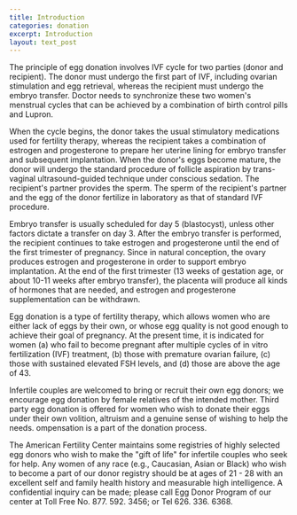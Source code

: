 ```yaml
---
title: Introduction
categories: donation
excerpt: Introduction
layout: text_post
---
```


The principle of egg donation involves IVF cycle for two parties (donor and recipient). The donor must undergo the first part of IVF, including ovarian stimulation and egg retrieval, whereas the recipient must undergo the embryo transfer. Doctor needs to synchronize these two women's menstrual cycles that can be achieved by a combination of birth control pills and Lupron.


When the cycle begins, the donor takes the usual stimulatory medications used for fertility therapy, whereas the recipient takes a combination of estrogen and progesterone to prepare her uterine lining for embryo transfer and subsequent implantation. When the donor's eggs become mature, the donor will undergo the standard procedure of follicle aspiration by trans-vaginal ultrasound-guided technique under conscious sedation. The recipient's partner provides the sperm. The sperm of the recipient's partner and the egg of the donor fertilize in laboratory as that of standard IVF procedure.


Embryo transfer is usually scheduled for day 5 (blastocyst), unless other factors dictate a transfer on day 3. After the embryo transfer is performed, the recipient continues to take estrogen and progesterone until the end of the first trimester of pregnancy. Since in natural conception, the ovary produces estrogen and progesterone in order to support embryo implantation. At the end of the first trimester (13 weeks of gestation age, or about 10-11 weeks after embryo transfer), the placenta will produce all kinds of hormones that are needed, and estrogen and progesterone supplementation can be withdrawn.


Egg donation is a type of fertility therapy, which allows women who are either lack of eggs by their own, or whose egg quality is not good enough to achieve their goal of pregnancy. At the present time, it is indicated for women (a) who fail to become pregnant after multiple cycles of in vitro fertilization (IVF) treatment, (b) those with premature ovarian failure, (c) those with sustained elevated FSH levels, and (d) those are above the age of 43.


Infertile couples are welcomed to bring or recruit their own egg donors; we encourage egg donation by female relatives of the intended mother. Third party egg donation is offered for women who wish to donate their eggs under their own volition, altruism and a genuine sense of wishing to help the needs. ompensation is a part of the donation process.


The American Fertility Center maintains some registries of highly selected egg donors who wish to make the "gift of life" for infertile couples who seek for help. Any women of any race (e.g., Caucasian, Asian or Black) who wish to become a part of our donor registry should be at ages of 21 - 28 with an excellent self and family health history and measurable high intelligence. A confidential inquiry can be made; please call Egg Donor Program of our center at Toll Free No. 877. 592. 3456; or Tel 626. 336. 6368.
